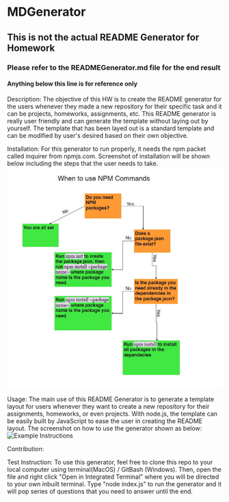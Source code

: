 # MDGenerator

## This is not the actual README Generator for Homework
### Please refer to the READMEGenerator.md file for the end result

#### Anything below this line is for reference only

Description: The objective of this HW is to create the README generator for the users whenever they made a new repository for their specific task and it can be projects, homeworks, assignments, etc. This README generator is really user friendly and can generate the template without laying out by yourself. The template that has been layed out is a standard template and can be modified by user's desired based on their own objective.

Installation: For this generator to run properly, it needs the npm packet called inquirer from npmjs.com. Screenshot of installation will be shown below including the steps that the user needs to take.
![Steps Installation](./steps.JPG) 

Usage: The main use of this README Generator is to generate a template layout for users whenever they want to create a new repository for their assignments, homeworks, or even projects. With node.js, the template can be easily built by JavaScript to ease the user in creating the README layout. The screenshot on how to use the generator shown as below:
![Example Instructions]()

Contribution:

Test Instruction: To use this generator, feel free to clone this repo to your local computer using terminal(MacOS) / GitBash (Windows). Then, open the file and right click "Open in Integrated Terminal" where you will be directed to your own inbuilt terminal. Type "node index.js" to run the generator and it will pop series of questions that you need to answer until the end.